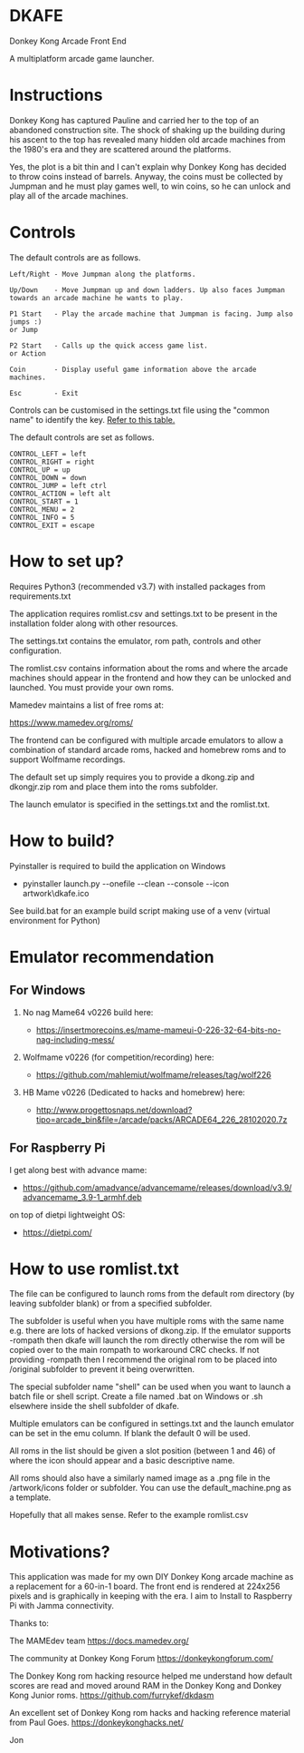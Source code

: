 # **DKAFE** #

Donkey Kong Arcade Front End

A multiplatform arcade game launcher.

Instructions
============
Donkey Kong has captured Pauline and carried her to the top of an abandoned construction site. The shock of shaking up the building during his ascent to the top has revealed many hidden old arcade machines from the 1980's era and they are scattered around the platforms.

Yes, the plot is a bit thin and I can't explain why Donkey Kong has decided to throw coins instead of barrels. Anyway, the coins must be collected by Jumpman and he must play games well, to win coins, so he can unlock and play all of the arcade machines.

Controls
========
The default controls are as follows.

```
Left/Right - Move Jumpman along the platforms.

Up/Down    - Move Jumpman up and down ladders. Up also faces Jumpman towards an arcade machine he wants to play.

P1 Start   - Play the arcade machine that Jumpman is facing. Jump also jumps :)
or Jump

P2 Start   - Calls up the quick access game list.
or Action

Coin       - Display useful game information above the arcade machines.

Esc        - Exit
```

Controls can be customised in the settings.txt file using the "common name" to identify the key.  [Refer to this table.](http://thepythongamebook.com/en:glossary:p:pygame:keycodes)

The default controls are set as follows.

```
CONTROL_LEFT = left
CONTROL_RIGHT = right
CONTROL_UP = up
CONTROL_DOWN = down
CONTROL_JUMP = left ctrl
CONTROL_ACTION = left alt
CONTROL_START = 1
CONTROL_MENU = 2
CONTROL_INFO = 5
CONTROL_EXIT = escape
```

How to set up?
==============
Requires Python3 (recommended v3.7) with installed packages from requirements.txt

The application requires romlist.csv and settings.txt to be present in the installation folder along with other resources.
 
The settings.txt contains the emulator, rom path, controls and other configuration.

The romlist.csv contains information about the roms and where the arcade machines should appear in the frontend and how they can be unlocked and launched.  You must provide your own roms.

Mamedev maintains a list of free roms at:

https://www.mamedev.org/roms/

The frontend can be configured with multiple arcade emulators to allow a combination of standard arcade roms,  hacked and homebrew roms and to support Wolfmame recordings.

The default set up simply requires you to provide a dkong.zip and dkongjr.zip rom and place them into the roms subfolder.  

The launch emulator is specified in the settings.txt and the romlist.txt.


How to build?
=============
Pyinstaller is required to build the application on Windows
  - pyinstaller launch.py --onefile --clean --console --icon artwork\dkafe.ico

See build.bat for an example build script making use of a venv (virtual environment for Python)

Emulator recommendation
=======================
For Windows
-----------
1. No nag Mame64 v0226 build here:
   - https://insertmorecoins.es/mame-mameui-0-226-32-64-bits-no-nag-including-mess/

2. Wolfmame v0226 (for competition/recording) here:
   - https://github.com/mahlemiut/wolfmame/releases/tag/wolf226

3. HB Mame v0226 (Dedicated to hacks and homebrew) here: 
   - http://www.progettosnaps.net/download?tipo=arcade_bin&file=/arcade/packs/ARCADE64_226_28102020.7z


For Raspberry Pi
----------------
I get along best with advance mame:
  - https://github.com/amadvance/advancemame/releases/download/v3.9/advancemame_3.9-1_armhf.deb

on top of dietpi lightweight OS:
  - https://dietpi.com/

How to use romlist.txt
======================
The file can be configured to launch roms from the default rom directory (by leaving subfolder blank) or from a specified subfolder.  

The subfolder is useful when you have multiple roms with the same name e.g. there are lots of hacked versions of dkong.zip.  If the emulator supports -rompath then dkafe will launch the rom directly otherwise the rom will be copied over to the main rompath to workaround CRC checks.  If not providing -rompath then I recommend the original rom to be placed into /original subfolder to prevent it being overwritten.

The special subfolder name "shell" can be used when you want to launch a batch file or shell script.  Create a file named <romname>.bat on Windows or <romname>.sh elsewhere inside the shell subfolder of dkafe.

Multiple emulators can be configured in settings.txt and the launch emulator can be set in the emu column. If blank the default 0 will be used.

All roms in the list should be given a slot position (between 1 and 46) of where the icon should appear and a basic descriptive name.

All roms should also have a similarly named image as a .png file in the /artwork/icons folder or subfolder.  You can use the default_machine.png as a template.

Hopefully that all makes sense.  Refer to the example romlist.csv


Motivations?
============
This application was made for my own DIY Donkey Kong arcade machine as a replacement for a 60-in-1 board.  The front end is rendered at 224x256 pixels and is graphically in keeping with the era.
I aim to Install to Raspberry Pi with Jamma connectivity.

Thanks to:

The MAMEdev team
https://docs.mamedev.org/

The community at Donkey Kong Forum
https://donkeykongforum.com/

The Donkey Kong rom hacking resource helped me understand how default scores are read and moved around RAM in the Donkey Kong and Donkey Kong Junior roms.
https://github.com/furrykef/dkdasm 

An excellent set of Donkey Kong rom hacks and hacking reference material from Paul Goes.
https://donkeykonghacks.net/

Jon